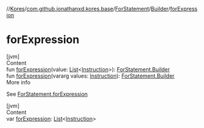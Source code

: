 //[Kores](../../../index.md)/[com.github.jonathanxd.kores.base](../../index.md)/[ForStatement](../index.md)/[Builder](index.md)/[forExpression](for-expression.md)



# forExpression  
[jvm]  
Content  
fun [forExpression](for-expression.md)(value: [List](https://kotlinlang.org/api/latest/jvm/stdlib/kotlin.collections/-list/index.html)<[Instruction](../../../com.github.jonathanxd.kores/-instruction/index.md)>): [ForStatement.Builder](index.md)  
fun [forExpression](for-expression.md)(vararg values: [Instruction](../../../com.github.jonathanxd.kores/-instruction/index.md)): [ForStatement.Builder](index.md)  
More info  


See [ForStatement.forExpression](../for-expression.md)

  


[jvm]  
Content  
var [forExpression](for-expression.md): [List](https://kotlinlang.org/api/latest/jvm/stdlib/kotlin.collections/-list/index.html)<[Instruction](../../../com.github.jonathanxd.kores/-instruction/index.md)>  



